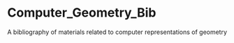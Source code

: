 # Computer_Geometry_Bib
A bibliography of materials related to computer representations of geometry 
